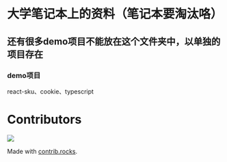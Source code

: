 # 大学笔记本上的资料（笔记本要淘汰咯）
## 还有很多demo项目不能放在这个文件夹中，以单独的项目存在
### demo项目
react-sku、cookie、typescript

# Contributors
<a href="https://github.com/leesinnnn/studyResource/graphs/contributors">
  <img src="https://contrib.rocks/image?repo=leesinnnn/studyResource" />
</a>

Made with [contrib.rocks](https://contrib.rocks).